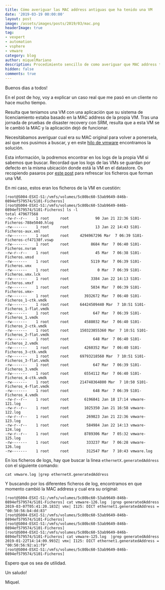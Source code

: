 ```yaml
---
title: Cómo averiguar las MAC address antiguas que ha tenido una VM
date: '2019-03-19 00:00:00'
layout: post
image: /assets/images/posts/2019/03/mac.png
headerImage: true
tag:
- vexpert
- automation
- vsphere
- vmware
category: blog
author: miquelMariano
description: Procedimiento sencillo de como averiguar que MAC address tenia una VM tras, ésta, haber cambiado...
hidden: false
comments: true
---
```


Buenos dias a todos!

En el post de hoy, voy a explicar un caso real que me pasó en un cliente no hace mucho tiempo.

Resulta que teniamos una VM con una aplicación que su sistema de licenciamiento estaba basado en la MAC address de la propia VM. Tras una jornada de pruebas de disaster recovery con SRM, resulta que a esta VM se le cambió la MAC y la aplicación dejó de funcionar.

Necesitábamos averiguar cual era su MAC original para volver a ponersela, así que nos pusimos a buscar, y en este [hilo de vmware](https://communities.vmware.com/thread/308572) encontramos la solución.

Esta información, la podremos encontrar en los logs de la propia VM si sabemos que buscar. Recordad que los logs de las VMs se guardan por defecto en la misma ubicación donde está la VM en el datastore. Os recopiendo pasaros por [este post](https://miquelmariano.github.io/2018/01/back-to-basics-1-ficherosVM) para refrescar los ficheros que forman una VM.

En mi caso, estos eran los ficheros de la VM en cuestión:

```ssh
[root@S004-ESXI-S1:/vmfs/volumes/5c80bc60-53ab9649-846b-0894ef579574/S101-Ficheros]
[root@S004-ESXI-S1:/vmfs/volumes/5c80bc60-53ab9649-846b-0894ef579574/S101-Ficheros] ls -l
total 479677568
-rw-r--r--    1 root     root            90 Jan 21 22:36 S101-Ficheros-788e5040.hlog
-rw-------    1 root     root            13 Jan 22 14:43 S101-Ficheros-aux.xml
-rw-------    1 root     root     4294967296 Mar  7 06:39 S101-Ficheros-cf47138f.vswp
-rw-------    1 root     root          8684 Mar  7 06:40 S101-Ficheros.nvram
-rw-r--r--    1 root     root            45 Mar  7 06:38 S101-Ficheros.vmsd
-rw-------    1 root     root          5119 Mar  7 06:39 S101-Ficheros.vmx
-rw-------    1 root     root             0 Mar  7 06:39 S101-Ficheros.vmx.lck
-rw-------    1 root     root          3384 Jan 22 14:13 S101-Ficheros.vmxf
-rw-------    1 root     root          5034 Mar  7 06:39 S101-Ficheros.vmx~
-rw-------    1 root     root       3932672 Mar  7 06:40 S101-Ficheros_1-ctk.vmdk
-rw-------    1 root     root     64424509440 Mar  7 10:51 S101-Ficheros_1-flat.vmdk
-rw-------    1 root     root           647 Mar  7 06:39 S101-Ficheros_1.vmdk
-rw-------    1 root     root       4588032 Mar  7 06:40 S101-Ficheros_2-ctk.vmdk
-rw-------    1 root     root     150323855360 Mar  7 10:51 S101-Ficheros_2-flat.vmdk
-rw-------    1 root     root           648 Mar  7 06:40 S101-Ficheros_2.vmdk
-rw-------    1 root     root       4260352 Mar  7 06:40 S101-Ficheros_3-ctk.vmdk
-rw-------    1 root     root     69793218560 Mar  7 10:51 S101-Ficheros_3-flat.vmdk
-rw-------    1 root     root           647 Mar  7 06:39 S101-Ficheros_3.vmdk
-rw-------    1 root     root       6554112 Mar  7 06:40 S101-Ficheros_4-ctk.vmdk
-rw-------    1 root     root     214748364800 Mar  7 10:50 S101-Ficheros_4-flat.vmdk
-rw-------    1 root     root           648 Mar  7 06:39 S101-Ficheros_4.vmdk
-rw-r--r--    1 root     root       6196841 Jan 18 17:14 vmware-121.log
-rw-r--r--    1 root     root       1025350 Jan 21 16:58 vmware-122.log
-rw-r--r--    1 root     root        269823 Jan 21 22:36 vmware-123.log
-rw-r--r--    1 root     root        584984 Jan 22 14:13 vmware-124.log
-rw-r--r--    1 root     root       8789306 Mar  7 05:32 vmware-125.log
-rw-------    1 root     root        333237 Mar  7 06:28 vmware-126.log
-rw-------    1 root     root        312547 Mar  7 10:43 vmware.log
```

En los ficheros de logs, hay que buscar la linea `ethernetX.generatedAddress` con el siguiente comando:

```ssh
cat vmware.log |grep ethernetX.generatedAddress
```

Y buscando por los diferentes ficheros de log, encontramos en que momento cambió la MAC address y cual era su original:

```ssh
[root@S004-ESXI-S1:/vmfs/volumes/5c80bc60-53ab9649-846b-0894ef579574/S101-Ficheros] cat vmware-126.log  |grep generatedAddress
2019-03-07T05:41:20.183Z| vmx| I125: DICT ethernet1.generatedAddress = "00:50:56:b4:dd:83"
[root@S004-ESXI-S1:/vmfs/volumes/5c80bc60-53ab9649-846b-0894ef579574/S101-Ficheros]
[root@S004-ESXI-S1:/vmfs/volumes/5c80bc60-53ab9649-846b-0894ef579574/S101-Ficheros]
[root@S004-ESXI-S1:/vmfs/volumes/5c80bc60-53ab9649-846b-0894ef579574/S101-Ficheros] cat vmware-125.log  |grep generatedAddress
2019-01-22T14:14:09.993Z| vmx| I125: DICT ethernet1.generatedAddress = "00:50:56:92:a1:f9"
[root@S004-ESXI-S1:/vmfs/volumes/5c80bc60-53ab9649-846b-0894ef579574/S101-Ficheros]
```

Espero que os sea de utilidad.

Un saludo!

Miquel.


